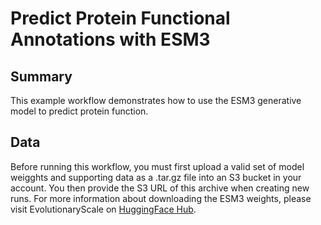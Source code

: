 # Predict Protein Functional Annotations with ESM3

## Summary

This example workflow demonstrates how to use the ESM3 generative model to predict protein function.

## Data

Before running this workflow, you must first upload a valid set of model weigghts and supporting data as a .tar.gz file into an S3 bucket in your account. You then provide the S3 URL of this archive when creating new runs. For more information about downloading the ESM3 weights, please visit EvolutionaryScale on [HuggingFace Hub](https://huggingface.co/EvolutionaryScale).
